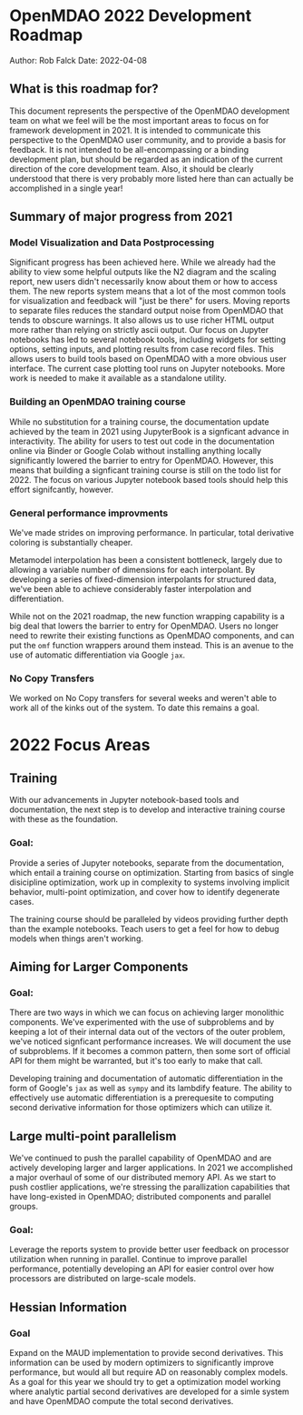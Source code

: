 OpenMDAO 2022 Development Roadmap
=================================

Author: Rob Falck
Date: 2022-04-08

## What is this roadmap for?
This document represents the perspective of the OpenMDAO development team on what we feel will be the most important areas to focus on for framework development in 2021.
It is intended to communicate this perspective to the OpenMDAO user community, and to provide a basis for feedback.
It is not intended to be all-encompassing or a binding  development plan, but should be regarded as an indication of the current direction of the core development team.
Also, it should be clearly understood that there is very probably more listed here than can actually be accomplished in a single year!

## Summary of major progress from 2021

### Model Visualization and Data Postprocessing

Significant progress has been achieved here.
While we already had the ability to view some helpful outputs like the N2 diagram and the scaling report, new users didn't necessarily know about them or how to access them.
The new reports system means that a lot of the most common tools for visualization and feedback will "just be there" for users.
Moving reports to separate files reduces the standard output noise from OpenMDAO that tends to obscure warnings.
It also allows us to use richer HTML output more rather than relying on strictly ascii output.
Our focus on Jupyter notebooks has led to several notebook tools, including widgets for setting options, setting inputs, and plotting results from case record files.
This allows users to build tools based on OpenMDAO with a more obvious user interface.
The current case plotting tool runs on Jupyter notebooks.  More work is needed to make it available as a standalone utility.

### Building an OpenMDAO training course

While no substitution for a training course, the documentation update achieved by the team in 2021 using JupyterBook
is a signficant advance in interactivity.
The ability for users to test out code in the documentation online via Binder or Google Colab without installing anything locally significantly lowered the barrier to entry for OpenMDAO.
However, this means that building a signficant training course is still on the todo list for 2022.
The focus on various Jupyter notebook based tools should help this effort signifcantly, however.

### General performance improvments

We've made strides on improving performance.  In particular, total derivative coloring is substantially cheaper.

Metamodel interpolation has been a consistent bottleneck, largely due to allowing a variable number of dimensions for each interpolant.
By developing a series of fixed-dimension interpolants for structured data, we've been able to achieve considerably faster interpolation and differentiation.

While not on the 2021 roadmap, the new function wrapping capability is a big deal that lowers the barrier to entry for OpenMDAO.
Users no longer need to rewrite their existing functions as OpenMDAO components, and can put the `omf` function wrappers around them instead.
This is an avenue to the use of automatic differentiation via Google `jax`.

### No Copy Transfers

We worked on No Copy transfers for several weeks and weren't able to work all of the kinks out of the system.
To date this remains a goal.

# 2022 Focus Areas

## Training

With our advancements in Jupyter notebook-based tools and documentation, the next step is to develop and interactive training course with these as the foundation.

### Goal:

Provide a series of Jupyter notebooks, separate from the documentation, which entail a training course on optimization.
Starting from basics of single disicipline optimization, work up in complexity to systems involving implicit behavior, multi-point optimization, and cover how to identify degenerate cases.

The training course should be paralleled by videos providing further depth than the example notebooks.
Teach users to get a feel for how to debug models when things aren't working.

## Aiming for Larger Components

### Goal:

There are two ways in which we can focus on achieving larger monolithic components.
We've experimented with the use of subproblems and by keeping a lot of their internal data out of the vectors of the outer problem, we've noticed signficant performance increases.
We will document the use of subproblems.  If it becomes a common pattern, then some sort of official API for them might be warranted, but it's too early to make that call.

Developing training and documentation of automatic differentiation in the form of Google's `jax` as well as `sympy` and its lambdify feature.
The ability to effectively use automatic differentiation is a prerequesite to computing second derivative information for those optimizers which can utilize it.

## Large multi-point parallelism

We've continued to push the parallel capability of OpenMDAO and are actively developing larger and larger applications.
In 2021 we accomplished a major overhaul of some of our distributed memory API.
As we start to push costlier applications, we're stressing the parallization capabilities that have long-existed in OpenMDAO; distributed components and parallel groups.

### Goal:
Leverage the reports system to provide better user feedback on processor utilization when running in parallel.
Continue to improve parallel performance, potentially developing an API for easier control over how processors are distributed on large-scale models.

## Hessian Information

### Goal

Expand on the MAUD implementation to provide second derivatives.
This information can be used by modern optimizers to significantly improve performance, but would all but require AD on reasonably complex models.
As a goal for this year we should try to get a optimization model working where analytic partial second derivatives are developed for a simle system and have OpenMDAO compute the total second derivatives.
